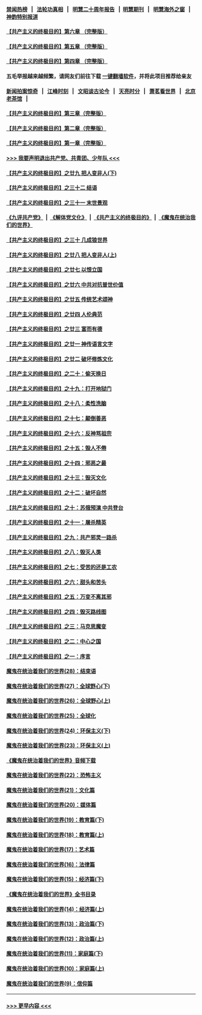 #### [禁闻热榜](热点新闻.md?=0)  &nbsp;&nbsp;|&nbsp;&nbsp; [法轮功真相](https://github.com/gfw-breaker/truth/blob/master/README.md?=0) &nbsp;&nbsp;|&nbsp;&nbsp; [明慧二十周年报告](https://github.com/gfw-breaker/mh-reports/blob/master/README.md?=0) &nbsp;&nbsp;|&nbsp;&nbsp;[明慧期刊](https://github.com/gfw-breaker/mh-qikan) &nbsp;&nbsp;|&nbsp;&nbsp; [明慧海外之窗](https://github.com/gfw-breaker/mh-news/blob/master/README.md?=0) &nbsp;&nbsp;|&nbsp;&nbsp; [神韵特别报道](https://github.com/gfw-breaker/mh-news/blob/master/shenyun.md?=0)
#### [【共产主义的终极目的】第六章 （完整版）](../pages/nsc422/n11428913.md?t=02271402) 
#### [【共产主义的终极目的】第五章 （完整版）](../pages/nsc422/n11428912.md?t=02271402) 
#### [【共产主义的终极目的】第四章 （完整版）](../pages/nsc422/n11428907.md?t=02271402) 
#### 五毛举报越来越频繁，请网友们前往下载 [一键翻墙软件](https://github.com/gfw-breaker/ssr-accounts)，并将此项目推荐给亲友
#### [新闻拍案惊奇](https://github.com/gfw-breaker/banned-news/blob/master/pages/link4.md) &nbsp;&nbsp;|&nbsp;&nbsp; [江峰时刻](https://github.com/gfw-breaker/banned-news/blob/master/pages/link4.md) &nbsp;&nbsp;|&nbsp;&nbsp; [文昭谈古论今](https://github.com/gfw-breaker/banned-news/blob/master/pages/link4.md) &nbsp;&nbsp;|&nbsp;&nbsp; [天亮时分](https://github.com/gfw-breaker/banned-news/blob/master/pages/link4.md) &nbsp;&nbsp;|&nbsp;&nbsp; [萧茗看世界](https://github.com/gfw-breaker/banned-news/blob/master/pages/link4.md) &nbsp;&nbsp;|&nbsp;&nbsp; [北京老茶馆](https://github.com/gfw-breaker/banned-news/blob/master/pages/link4.md) &nbsp;&nbsp;|&nbsp;&nbsp; 
#### [【共产主义的终极目的】第三章（完整版）](../pages/nsc422/n11428848.md?t=02271402) 
#### [【共产主义的终极目的】第二章（完整版）](../pages/nsc422/n11428831.md?t=02271402) 
#### [【共产主义的终极目的】第一章（完整版）](../pages/nsc422/n11417651.md?t=02271402) 
#### [>>> 我要声明退出共产党、共青团、少年队 <<<](https://github.com/begood0513/goodnews/blob/master/quit/letter.md) 
#### [【共产主义的终极目的】之廿九 把人变非人(下)](../pages/nsc422/n11344140.md?t=02271402) 
#### [【共产主义的终极目的】之三十二 结语](../pages/nsc422/n11360535.md?t=02271402) 
#### [【共产主义的终极目的】之三十一 末世景观](../pages/nsc422/n11351129.md?t=02271402) 
#### [《九评共产党》](https://github.com/begood0513/9ping.md/blob/master/README.md) &nbsp;|&nbsp; [《解体党文化》](../../../../jtdwh.md/blob/master/README.md)  &nbsp;|&nbsp; [《共产主义的终极目的》](../../../../gczydzjmd.md/blob/master/README.md) &nbsp;|&nbsp; [《魔鬼在统治我们的世界》](../../../../mgztzwmdsj.md/blob/master/README.md) 
#### [【共产主义的终极目的】之三十 几成狼世界](../pages/nsc422/n11348280.md?t=02271402) 
#### [【共产主义的终极目的】之廿八 把人变非人(上)](../pages/nsc422/n11340492.md?t=02271402) 
#### [【共产主义的终极目的】之廿七 以恨立国](../pages/nsc422/n11336944.md?t=02271402) 
#### [【共产主义的终极目的】之廿六 中共对抗普世价值](../pages/nsc422/n11324785.md?t=02271402) 
#### [【共产主义的终极目的】之廿五 传统艺术颂神](../pages/nsc422/n11296396.md?t=02271402) 
#### [【共产主义的终极目的】之廿四 人伦典范](../pages/nsc422/n11296397.md?t=02271402) 
#### [【共产主义的终极目的】之廿三 富而有德](../pages/nsc422/n11283598.md?t=02271402) 
#### [【共产主义的终极目的】之廿一 神传语言文字](../pages/nsc422/n11263265.md?t=02271402) 
#### [【共产主义的终极目的】之廿二 破坏修炼文化](../pages/nsc422/n11245728.md?t=02271402) 
#### [【共产主义的终极目的】之二十：偷天换日](../pages/nsc422/n11238846.md?t=02271402) 
#### [【共产主义的终极目的】之十九：打开地狱门](../pages/nsc422/n11206376.md?t=02271402) 
#### [【共产主义的终极目的】之十八：柔性洗脑](../pages/nsc422/n11199994.md?t=02271402) 
#### [【共产主义的终极目的】之十七：颠倒善恶](../pages/nsc422/n11179782.md?t=02271402) 
#### [【共产主义的终极目的】之十六：反神骂祖宗](../pages/nsc422/n11166798.md?t=02271402) 
#### [【共产主义的终极目的】之十五：毁人不倦](../pages/nsc422/n11166792.md?t=02271402) 
#### [【共产主义的终极目的】之十四：邪恶之最](../pages/nsc422/n11150249.md?t=02271402) 
#### [【共产主义的终极目的】之十三：毁灭文化](../pages/nsc422/n11135227.md?t=02271402) 
#### [【共产主义的终极目的】之十二：破坏自然](../pages/nsc422/n11135214.md?t=02271402) 
#### [【共产主义的终极目的】之十：苏俄预演 中共登台](../pages/nsc422/n11118424.md?t=02271402) 
#### [【共产主义的终极目的】之十一：屠杀精英](../pages/nsc422/n11118442.md?t=02271402) 
#### [【共产主义的终极目的】之九：共产邪灵一路杀](../pages/nsc422/n11114139.md?t=02271402) 
#### [【共产主义的终极目的】之八：毁灭人类](../pages/nsc422/n11108503.md?t=02271402) 
#### [【共产主义的终极目的】之七：受苦的还是工农](../pages/nsc422/n11101809.md?t=02271402) 
#### [【共产主义的终极目的】之六：甜头和苦头](../pages/nsc422/n11096971.md?t=02271402) 
#### [【共产主义的终极目的】之五：万变不离其邪](../pages/nsc422/n11091285.md?t=02271402) 
#### [【共产主义的终极目的】之四：毁灭路线图](../pages/nsc422/n11086284.md?t=02271402) 
#### [【共产主义的终极目的】之三：马克思魔变](../pages/nsc422/n11061941.md?t=02271402) 
#### [【共产主义的终极目的】之二：中心之国](../pages/nsc422/n11047728.md?t=02271402) 
#### [【共产主义的终极目的】之一：序言](../pages/nsc422/n11086077.md?t=02271402) 
#### [魔鬼在统治着我们的世界(28)：结束语](../pages/nsc422/n10936246.md?t=02271402) 
#### [魔鬼在统治着我们的世界(27)：全球野心(下)](../pages/nsc422/n10928319.md?t=02271402) 
#### [魔鬼在统治着我们的世界(26)：全球野心(上)](../pages/nsc422/n10900318.md?t=02271402) 
#### [魔鬼在统治着我们的世界(25)：全球化](../pages/nsc422/n10788205.md?t=02271402) 
#### [魔鬼在统治着我们的世界(24)：环保主义(下)](../pages/nsc422/n10695307.md?t=02271402) 
#### [魔鬼在统治着我们的世界(23)：环保主义(上)](../pages/nsc422/n10688613.md?t=02271402) 
#### [《魔鬼在统治着我们的世界》音频下载](../pages/nsc422/n10635553.md?t=02271402) 
#### [魔鬼在统治着我们的世界(22)：恐怖主义](../pages/nsc422/n10614727.md?t=02271402) 
#### [魔鬼在统治着我们的世界(21)：文化篇](../pages/nsc422/n10597706.md?t=02271402) 
#### [魔鬼在统治着我们的世界(20)：媒体篇](../pages/nsc422/n10586579.md?t=02271402) 
#### [魔鬼在统治着我们的世界(19)：教育篇(下)](../pages/nsc422/n10564808.md?t=02271402) 
#### [魔鬼在统治着我们的世界(18)：教育篇(上)](../pages/nsc422/n10526970.md?t=02271402) 
#### [魔鬼在统治着我们的世界(17)：艺术篇](../pages/nsc422/n10499093.md?t=02271402) 
#### [魔鬼在统治着我们的世界(16)：法律篇](../pages/nsc422/n10485969.md?t=02271402) 
#### [魔鬼在统治着我们的世界(15)：经济篇(下)](../pages/nsc422/n10469975.md?t=02271402) 
#### [《魔鬼在统治着我们的世界》全书目录](../pages/nsc422/n10464261.md?t=02271402) 
#### [魔鬼在统治着我们的世界(14)：经济篇(上)](../pages/nsc422/n10457370.md?t=02271402) 
#### [魔鬼在统治着我们的世界(13)：政治篇(下)](../pages/nsc422/n10448270.md?t=02271402) 
#### [魔鬼在统治着我们的世界(12)：政治篇(上)](../pages/nsc422/n10444576.md?t=02271402) 
#### [魔鬼在统治着我们的世界(11)：家庭篇(下)](../pages/nsc422/n10440961.md?t=02271402) 
#### [魔鬼在统治着我们的世界(10)：家庭篇(上)](../pages/nsc422/n10435448.md?t=02271402) 
#### [魔鬼在统治着我们的世界(9)：信仰篇](../pages/nsc422/n10432159.md?t=02271402) 

----
#### [ >>> 更早内容 <<< ](../indexes/nsc422-earlier.md)
